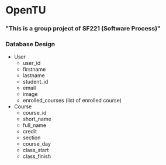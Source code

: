 # OpenTU
### "This is a group project of SF221 (Software Process)"

### Database Design
- User
    - user_id
    - firstname
    - lastname
    - student_id
    - email
    - image
    - enrolled_courses (list of enrolled course)
- Course
    - course_id
    - short_name
    - full_name
    - credit
    - section
    - course_day
    - class_start
    - class_finish